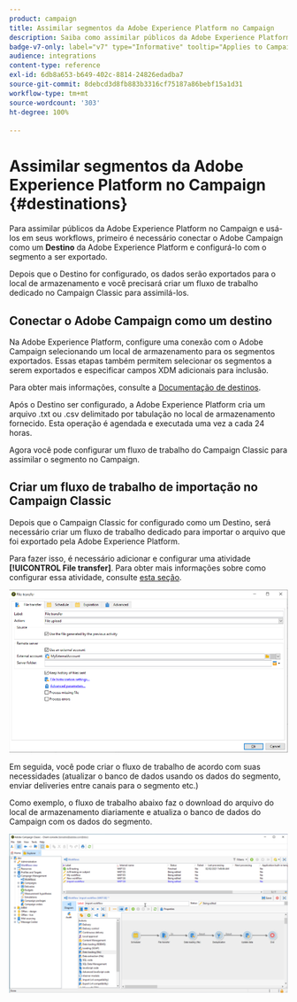 ```yaml
---
product: campaign
title: Assimilar segmentos da Adobe Experience Platform no Campaign
description: Saiba como assimilar públicos da Adobe Experience Platform no Campaign Classic
badge-v7-only: label="v7" type="Informative" tooltip="Applies to Campaign Classic v7 only"
audience: integrations
content-type: reference
exl-id: 6db8a653-b649-402c-8814-24826edadba7
source-git-commit: 8debcd3d8fb883b3316cf75187a86bebf15a1d31
workflow-type: tm+mt
source-wordcount: '303'
ht-degree: 100%

---
```


# Assimilar segmentos da Adobe Experience Platform no Campaign {#destinations}



Para assimilar públicos da Adobe Experience Platform no Campaign e usá-los em seus workflows, primeiro é necessário conectar o Adobe Campaign como um **Destino** da Adobe Experience Platform e configurá-lo com o segmento a ser exportado.

Depois que o Destino for configurado, os dados serão exportados para o local de armazenamento e você precisará criar um fluxo de trabalho dedicado no Campaign Classic para assimilá-los.

## Conectar o Adobe Campaign como um destino

Na Adobe Experience Platform, configure uma conexão com o Adobe Campaign selecionando um local de armazenamento para os segmentos exportados. Essas etapas também permitem selecionar os segmentos a serem exportados e especificar campos XDM adicionais para inclusão.

Para obter mais informações, consulte a [Documentação de destinos](https://experienceleague.adobe.com/docs/experience-platform/destinations/catalog/email-marketing/adobe-campaign.html?lang=pt-BR).

Após o Destino ser configurado, a Adobe Experience Platform cria um arquivo .txt ou .csv delimitado por tabulação no local de armazenamento fornecido. Esta operação é agendada e executada uma vez a cada 24 horas.

Agora você pode configurar um fluxo de trabalho do Campaign Classic para assimilar o segmento no Campaign.

## Criar um fluxo de trabalho de importação no Campaign Classic

Depois que o Campaign Classic for configurado como um Destino, será necessário criar um fluxo de trabalho dedicado para importar o arquivo que foi exportado pela Adobe Experience Platform.

Para fazer isso, é necessário adicionar e configurar uma atividade **[!UICONTROL File transfer]**. Para obter mais informações sobre como configurar essa atividade, consulte [esta seção](../../workflow/using/file-transfer.md).

![](assets/rtcdp-file-transfer.png)

Em seguida, você pode criar o fluxo de trabalho de acordo com suas necessidades (atualizar o banco de dados usando os dados do segmento, enviar deliveries entre canais para o segmento etc.)

Como exemplo, o fluxo de trabalho abaixo faz o download do arquivo do local de armazenamento diariamente e atualiza o banco de dados do Campaign com os dados do segmento.

![](assets/rtcdp-workflow.png)

